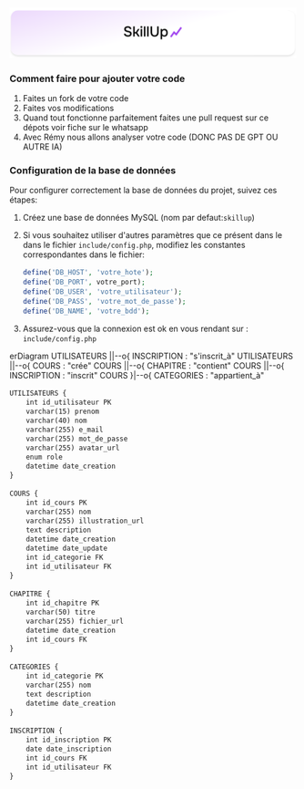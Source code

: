 ![Skill](assets/images/banner.svg)

### Comment faire pour ajouter votre code
1. Faites un fork de votre code
2. Faites vos modifications
3. Quand tout fonctionne parfaitement faites une pull request sur ce dépots voir fiche sur le whatsapp 
4. Avec Rémy nous allons analyser votre code (DONC PAS DE GPT OU AUTRE IA)


### Configuration de la base de données
Pour configurer correctement la base de données du projet, suivez ces étapes:

1. Créez une base de données MySQL (nom par defaut:`skillup`)

2. Si vous souhaitez utiliser d'autres paramètres que ce présent dans le dans le fichier `include/config.php`, modifiez les constantes correspondantes dans le fichier:
   ```php
   define('DB_HOST', 'votre_hote');
   define('DB_PORT', votre_port);
   define('DB_USER', 'votre_utilisateur');
   define('DB_PASS', 'votre_mot_de_passe');
   define('DB_NAME', 'votre_bdd');
   ```
3. Assurez-vous que la connexion est ok en vous rendant sur : `include/config.php`

erDiagram
    UTILISATEURS ||--o{ INSCRIPTION : "s'inscrit_à"
    UTILISATEURS ||--o{ COURS : "crée"
    COURS ||--o{ CHAPITRE : "contient"
    COURS ||--o{ INSCRIPTION : "inscrit"
    COURS }|--o{ CATEGORIES : "appartient_à"
    
    UTILISATEURS {
        int id_utilisateur PK
        varchar(15) prenom
        varchar(40) nom
        varchar(255) e_mail
        varchar(255) mot_de_passe
        varchar(255) avatar_url
        enum role
        datetime date_creation
    }
    
    COURS {
        int id_cours PK
        varchar(255) nom
        varchar(255) illustration_url
        text description
        datetime date_creation
        datetime date_update
        int id_categorie FK
        int id_utilisateur FK
    }
    
    CHAPITRE {
        int id_chapitre PK
        varchar(50) titre
        varchar(255) fichier_url
        datetime date_creation
        int id_cours FK
    }
    
    CATEGORIES {
        int id_categorie PK
        varchar(255) nom
        text description
        datetime date_creation
    }
    
    INSCRIPTION {
        int id_inscription PK
        date date_inscription
        int id_cours FK
        int id_utilisateur FK
    }